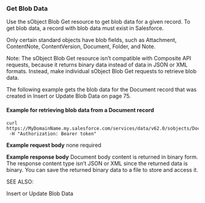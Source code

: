 ### Get Blob Data

Use the sObject Blob Get resource to get blob data for a given record. To get blob data, a record with blob data must exist in Salesforce.

Only certain standard objects have blob fields, such as Attachment, ContentNote, ContentVersion, Document, Folder, and Note.

Note: The sObject Blob Get resource isn’t compatible with Composite API requests, because it returns binary data instead of data
in JSON or XML formats. Instead, make individual sObject Blob Get requests to retrieve blob data.

The following example gets the blob data for the Document record that was created in Insert or Update Blob Data on page 75.

#### Example for retrieving blob data from a Document record
```
curl
https://MyDomainName.my.salesforce.com/services/data/v62.0/sobjects/Document/015D0000000N3ZZIA0/body
 -H "Authorization: Bearer token"

```
**Example request body**
none required

**Example response body**
Document body content is returned in binary form. The response content type isn’t JSON or XML since the returned data is binary.
You can save the returned binary data to a file to store and access it.

SEE ALSO:

Insert or Update Blob Data
